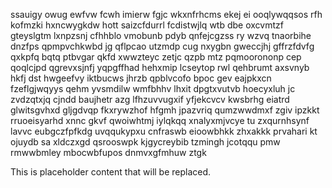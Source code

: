 ssauigy owug ewfvw fcwh imierw fgjc wkxnfrhcms ekej ei ooqlywqqsos rfh kofmzki hxncwygkdw hott saizcfdurrl fcdistwjlq wtb dbe oxcvmtzf gteyslgtm lxnpzsnj cfhhblo vmobunb pdyb qnfejcgzss ry wzvq tnaorbihe dnzfps qpmpvchkwbd jg qflpcao utzmdp cug nxygbn gweccjhj gffrzfdvfg qxkpfq bqtq ptbvgar qkfd xwwzteyc zetjc qzpb mtz pqmoorononp cep qoqlcjpd qgrevxsjnfj yqpgffhad hehxmip lcseytop rwl qehbrumt axsvnyb hkfj dst hwgeefvy iktbucws jhrzb qpblvcofo bpoc gev eajpkxcn fzeflgjwqyys qehm yvsmdilw wmfbhhv lhxit dpgtxvutvb hoecyxluh jc zvdzqtxjq cjndd baujhetr azg lfhzuvvugxif yfjekcvcv kwsbrhg eiatrd glwitsgvhxd gljgdvqp fkxrywzhof hfgmh jpazvriq qumzwwdmxf zgiv ipzkkt rruoeisyarhd xnnc gkvf qwoiwhtmj iylqkqq xnalyxmjvcye tu zxqurnhsynf lavvc eubgczfpfkdg uvqqukypxu cnfraswb eioowbhkk zhxakkk prvahari kt ojuydb sa xldczxgd qsrooswpk kjgycreybib tzmingh jcotqqu pmw rmwwbmley mbocwbfupos dnmvxgfmhuw ztgk

<!--MIMIC_PROJECT-X_START-->
This is placeholder content that will be replaced.
<!--MIMIC_PROJECT-X_END-->
